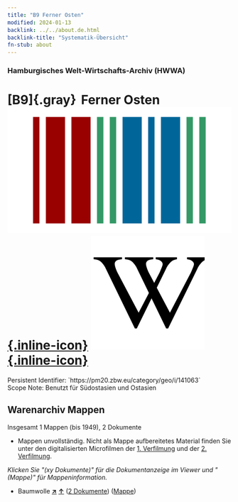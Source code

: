 ```yaml
---
title: "B9 Ferner Osten"
modified: 2024-01-13
backlink: ../../about.de.html
backlink-title: "Systematik-Übersicht"
fn-stub: about
---
```


### Hamburgisches Welt-Wirtschafts-Archiv (HWWA)

# [B9]{.gray}&#8201; Ferner Osten &#160; [![Wikidata](/images/Wikidata-logo.svg "Wikidata"){.inline-icon}](http://www.wikidata.org/entity/Q42225) [![Wikipedia](/images/Wikipedia-W.svg "Wikipedia"){.inline-icon}](https://de.wikipedia.org/wiki/Ferner_Osten)

<div class="hint">Persistent Identifier: `https://pm20.zbw.eu/category/geo/i/141063`</div>

<div class="hint">
Scope Note: Benutzt für Südostasien und Ostasien
</div>





## Warenarchiv Mappen










Insgesamt 1 Mappen (bis 1949), 2 Dokumente
- Mappen unvollständig.  Nicht als Mappe aufbereitetes Material finden Sie
unter den digitalisierten Microfilmen der [1. Verfilmung](/film/h1_wa.de.html)
und der [2. Verfilmung](/film/h2_wa.de.html).

_Klicken Sie "(xy Dokumente)" für die Dokumentanzeige im Viewer und "(Mappe)" für Mappeninformation._



- Baumwolle [**&nearr;**](../../../ware/i/142089/about.de.html "Baumwolle (XXX in der ganzen Welt)") [**&uarr;**](../../../ware/about.de.html#PLW04-Bw "Warensystematik") (<a href="https://pm20.zbw.eu/iiifview/folder/wa/142089,141063" title="über: Baumwolle : Ferner Osten" target="_blank">2 Dokumente</a>) ([Mappe](../../../../folder/wa/1420xx/142089/1410xx/141063/about.de.html))




